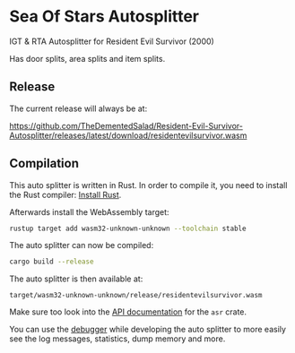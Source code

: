 # Sea Of Stars Autosplitter

IGT & RTA Autosplitter for Resident Evil Survivor (2000)

Has door splits, area splits and item splits.


## Release

The current release will always be at:

https://github.com/TheDementedSalad/Resident-Evil-Survivor-Autosplitter/releases/latest/download/residentevilsurvivor.wasm


## Compilation

This auto splitter is written in Rust. In order to compile it, you need to
install the Rust compiler: [Install Rust](https://www.rust-lang.org/tools/install).

Afterwards install the WebAssembly target:
```sh
rustup target add wasm32-unknown-unknown --toolchain stable
```

The auto splitter can now be compiled:
```sh
cargo build --release
```

The auto splitter is then available at:
```
target/wasm32-unknown-unknown/release/residentevilsurvivor.wasm
```

Make sure too look into the [API documentation](https://livesplit.org/asr/asr/) for the `asr` crate.

You can use the [debugger](https://github.com/CryZe/asr-debugger) while
developing the auto splitter to more easily see the log messages, statistics,
dump memory and more.
